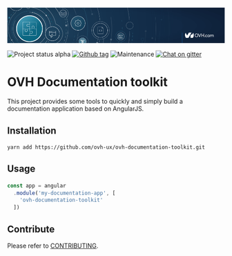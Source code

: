 ![OVH component](githubBanner.png)

![Project status alpha](https://img.shields.io/badge/status-alpha-blue.svg) [![Github tag](https://img.shields.io/github/tag/ovh-ux/ovh-documentation-toolkit.svg)]() ![Maintenance](https://img.shields.io/maintenance/yes/2017.svg) [![Chat on gitter](https://img.shields.io/gitter/room/ovh/ux.svg)](https://gitter.im/ovh/ux)

# OVH Documentation toolkit

This project provides some tools to quickly and simply build a documentation application based on AngularJS.

## Installation

```bash
yarn add https://github.com/ovh-ux/ovh-documentation-toolkit.git
```

## Usage

```javascript
const app = angular
  .module('my-documentation-app', [
    'ovh-documentation-toolkit'
  ])
```

## Contribute

Please refer to [CONTRIBUTING](CONTRIBUTING.md).
